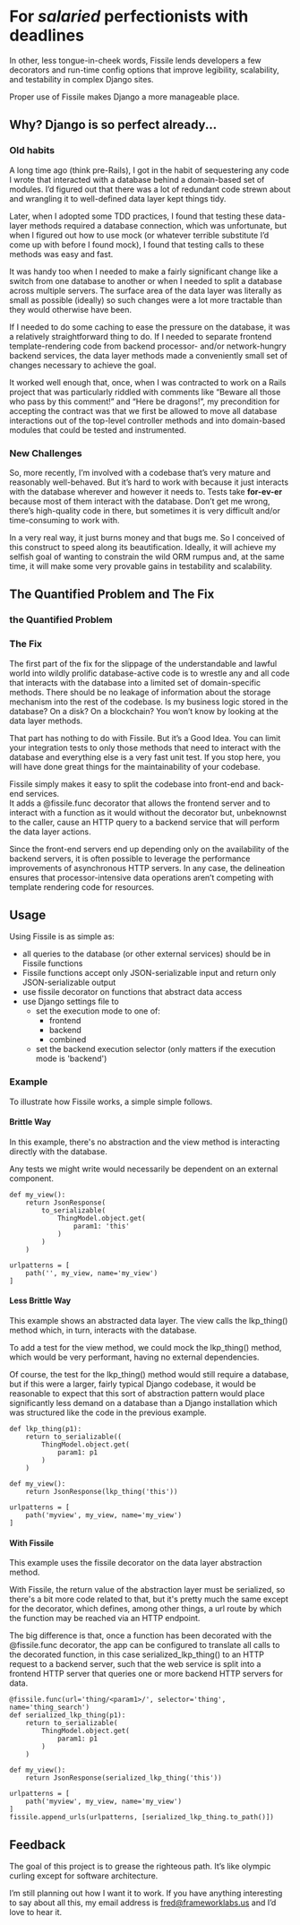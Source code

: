 # For *salaried* perfectionists with deadlines
In other, less tongue-in-cheek words, Fissile lends developers a few decorators and run-time 
config options that improve legibility, scalability, and testability in complex Django sites.

Proper use of Fissile makes Django a more manageable place.

## Why? Django is so perfect already...
### Old habits
A long time ago (think pre-Rails), I got in the habit of sequestering any code I wrote that 
interacted with a database behind a domain-based set of modules.  I’d figured out that there 
was a lot of redundant code strewn about and wrangling it to well-defined data layer kept 
things tidy.

Later, when I adopted some TDD practices, I found that testing these data-layer methods 
required a database connection, which was unfortunate, but when I figured out how to use 
mock (or whatever terrible substitute I’d come up with before I found mock), I found that 
testing calls to these methods was easy and fast.

It was handy too when I needed to make a fairly significant change like a switch from one 
database to another or when I needed to split a database across multiple servers.  The 
surface area of the data layer was literally as small as possible (ideally) so such 
changes were a lot more tractable than they would otherwise have been.

If I needed to do some caching to ease the pressure on the database, it was a relatively 
straightforward thing to do.  If I needed to separate frontend template-rendering code from 
backend processor- and/or network-hungry backend services, the data layer methods made a 
conveniently small set of changes necessary to achieve the goal.

It worked well enough that, once,  when I was contracted to work on a Rails project that was 
particularly riddled with comments like “Beware all those who pass by this comment!” and 
“Here be dragons!”, my precondition for accepting the contract was that we first be allowed 
to move all database interactions out of the top-level controller methods and into 
domain-based modules that could be tested and instrumented.

### New Challenges
So, more recently, I’m involved with a codebase that’s very mature and reasonably 
well-behaved.  But it’s hard to work with because it just interacts with the database 
wherever and however it needs to.  Tests take __for-ev-er__ because most of them interact 
with the database.  Don’t get me wrong, there’s high-quality code in there, but sometimes 
it is very difficult and/or time-consuming to work with.

In a very real way, it just burns money and that bugs me.  So I conceived of this construct 
to speed along its beautification.  Ideally, it will achieve my selfish goal of wanting to 
constrain the wild ORM rumpus and, at the same time, it will make some very provable gains 
in testability and scalability.

## The Quantified Problem and The Fix
### the Quantified Problem

### The Fix
The first part of the fix for the slippage of the understandable and lawful world into 
wildly prolific database-active code is to wrestle any and all code that interacts with 
the database into a limited set of domain-specific methods.  There should be no leakage 
of information about the storage mechanism into the rest of the codebase.  Is my business 
logic stored in the database?  On a disk?  On a blockchain?  You won’t know by looking at 
the data layer methods.

That part has nothing to do with Fissile.  But it’s a Good Idea.  You can limit your 
integration tests to only those methods that need to interact with the database and 
everything else is a very fast unit test.  If you stop here, you will have done great 
things for the maintainability of your codebase.

Fissile simply makes it easy to split the codebase into front-end and back-end services.  
It adds a @fissile.func decorator that allows the frontend server and to interact with a 
function as it would without the decorator but, unbeknownst to the caller, cause an HTTP 
query to a backend service that will perform the data layer actions.

Since the front-end servers end up depending only on the availability of the backend 
servers, it is often possible to leverage the performance improvements of asynchronous 
HTTP servers.  In any case, the delineation ensures that processor-intensive data 
operations aren’t competing with template rendering code for resources.

## Usage
Using Fissile is as simple as:

* all queries to the database (or other external services) should be in
  Fissile functions
* Fissile functions accept only JSON-serializable input and return only
  JSON-serializable output
* use fissile decorator on functions that abstract data access
* use Django settings file to
    * set the execution mode to one of:
        * frontend
        * backend
        * combined
    * set the backend execution selector (only matters if the execution mode is 'backend')
    
### Example
To illustrate how Fissile works, a simple simple follows.

#### Brittle Way
In this example, there's no abstraction and the view method is interacting directly with the database.

Any tests we might write would necessarily be dependent on an external component.
```
def my_view():
    return JsonResponse(
        to_serializable(
            ThingModel.object.get(
                param1: 'this'
            )
        )
    )
    
urlpatterns = [
    path('', my_view, name='my_view')
]
```

#### Less Brittle Way
This example shows an abstracted data layer.  The view calls the lkp_thing() method which,
in turn, interacts with the database.

To add a test for the view method, we could mock the lkp_thing() method, which would be
very performant, having no external dependencies.

Of course, the test for the lkp_thing() method would still require a database, but if this
were a larger, fairly typical Django codebase, it would be reasonable to expect that this
sort of abstraction pattern would place significantly less demand on a database than a Django
installation which was structured like the code in the previous example.

```
def lkp_thing(p1):
    return to_serializable((
        ThingModel.object.get(
            param1: p1
        )
    )

def my_view():
    return JsonResponse(lkp_thing('this'))
    
urlpatterns = [
    path('myview', my_view, name='my_view')
]
```

#### With Fissile
This example uses the fissile decorator on the data layer abstraction method.

With Fissile, the return value of the abstraction layer must be serialized, so there's
a bit more code related to that, but it's pretty much the same except for the decorator,
which defines, among other things, a url route by which the function may be reached via an
HTTP endpoint.

The big difference is that, once a function has been decorated with the @fissile.func
decorator, the app can be configured to translate all calls to the decorated function,
in this case serialized_lkp_thing() to an HTTP request to a backend server, such that the
web service is split into a frontend HTTP server that queries one or more backend HTTP
servers for data.
```
@fissile.func(url='thing/<param1>/', selector='thing', name='thing_search')
def serialized_lkp_thing(p1):
    return to_serializable(
        ThingModel.object.get(
            param1: p1
        )
    )

def my_view():
    return JsonResponse(serialized_lkp_thing('this'))
    
urlpatterns = [
    path('myview', my_view, name='my_view')
]
fissile.append_urls(urlpatterns, [serialized_lkp_thing.to_path()])
```

## Feedback
The goal of this project is to grease the righteous path.  It’s like olympic curling 
except for software architecture.

I’m still planning out how I want it to work.  If you have anything interesting to say
 about all this, my email address is fred@frameworklabs.us and I’d love to hear it.
